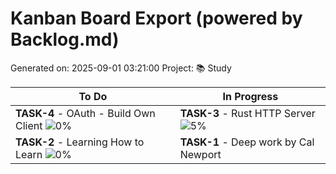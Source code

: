 # Kanban Board Export (powered by Backlog.md)
Generated on: 2025-09-01 03:21:00
Project: 📚 Study

| To Do | In Progress |
| --- | --- |
| **TASK-4** - OAuth - Build Own Client ![0%](https://geps.dev/progress/0) | **TASK-3** - Rust HTTP Server ![5%](https://geps.dev/progress/5) |
| **TASK-2** - Learning How to Learn ![0%](https://geps.dev/progress/0) | **TASK-1** - Deep work by Cal Newport |

